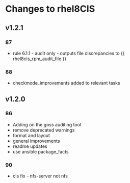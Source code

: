 # Changes to rhel8CIS

## v1.2.1

### 87

- rule 6.1.1 - audit only - outputs file discrepancies to {{ rhel8cis_rpm_audit_file }}

### 88

- checkmode_improvements added to relevant tasks

## v1.2.0

### 86

- Adding on the goss auditing tool
- remove deprecated warnings
- format and layout
- general improvements
- readme updates
- use ansible package_facts

### 90
- cis fix - nfs-server not nfs
